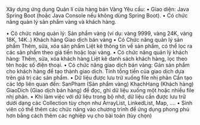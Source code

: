 Xây dựng ứng dụng Quản lí cửa hàng bán Vàng
Yêu cầu:
•  Giao diện: Java Spring Boot (hoặc Java Console nếu không dùng Spring Boot).
•  Có chức năng quản lý sản phẩm vàng và khách hàng.

•	Có chức năng quản lý:
Sản phẩm vàng (ví dụ: vàng 9999, vàng 24K, vàng 18K, 14K..)
Khách hàng
Giao dịch bán vàng
•	Có Chức năng quản lý sản phẩm
Thêm, sửa, xóa sản phẩm
Liệt kê thông tin về sản phẩm, có thể lọc ra các sản phẩm theo giá tiền hoặc loại vàng.
•	Có chức năng quản lý khách hàng:
Thêm, sửa, xóa khách hàng
Liệt kê danh sách khách hàng, lọc theo tên hoặc số điện thoại.
•	Có chức năng giao dịch bán vàng:
Gán sản phẩm cho khách hàng để tạo thành giao dịch.
Tính tổng tiền của giao dịch dựa trên giá trị các sản phẩm.
•	Dữ liệu được lưu trữ xuống file nhị phân
Cần tạo các lớp liên quan đến:
SanPham (Sản phẩm vàng)
KhachHang (Khách hàng)
GiaoDich (Giao dịch bán hàng)
để đọc, ghi dữ liệu xuống một hoặc nhiều file nhị phân.
•	Khi làm việc với dữ liệu trong bộ nhớ, dữ liệu cần được lưu trữ dưới dạng các Collection tùy chọn như ArrayList, LinkedList, Map, ….
•	Sinh viên có thể thêm các chức năng vào chương trình để ứng dụng phong phú hơn bằng cách thêm các nghiệp vụ cho bài toán (tùy chọn)



